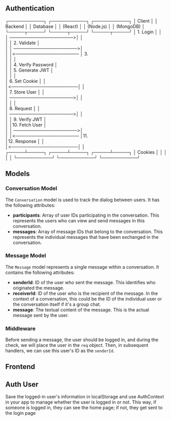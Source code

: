 ## Authentication
┌───────────┐          ┌───────────┐          ┌───────────┐
│  Client   │          │  Backend  │          │ Database  │
│ (React)   │          │ (Node.js) │          │ (MongoDB) │
└─────┬─────┘          └─────┬─────┘          └─────┬─────┘
      │        1. Login      │                      │      
      │ ────────────────────>│                      │      
      │                      │    2. Validate       │      
      │                      │ ────────────────────>│      
      │                      │<──────────────────── │ 3.    
      │                      │                      │      
      │                      │ 4. Verify Password   │      
      │                      │ 5. Generate JWT      │      
      │                      │                      │      
      │ 6. Set Cookie        │                      │      
      │<─────────────────────│                      │      
      │ 7. Store User        │                      │      
      │ ────────────────────>│                      │      
      │                      │                      │      
      │        8. Request    │                      │      
      │ ────────────────────>│                      │      
      │                      │ 9. Verify JWT        │      
      │                      │10. Fetch User        │      
      │                      │ ────────────────────>│      
      │                      │<──────────────────── │11.    
      │12. Response          │                      │      
      │<─────────────────────│                      │      
┌─────┴─────┐          ┌─────┴─────┐          ┌─────┴─────┐
│ Cookies   │          │           │          │           │
└───────────┘          └───────────┘          └───────────┘

## Models

### Conversation Model

The `Conversation` model is used to track the dialog between users. It has the following attributes:

- **participants**: Array of user IDs participating in the conversation. This represents the users who can view and send messages in this conversation.
- **messages**: Array of message IDs that belong to the conversation. This represents the individual messages that have been exchanged in the conversation.

### Message Model

The `Message` model represents a single message within a conversation. It contains the following attributes:

- **senderId**: ID of the user who sent the message. This identifies who originated the message.
- **receiverId**: ID of the user who is the recipient of the message. In the context of a conversation, this could be the ID of the individual user or the conversation itself if it's a group chat.
- **message**: The textual content of the message. This is the actual message sent by the user.

### Middleware

Before sending a message, the user should be logged in, and during the check, we will place the user in the `req` object. Then, in subsequent handlers, we can use this user's ID as the `senderId`.

## Frontend

## Auth User

Save the logged-in user's information in localStorage and use AuthContext in your app to manage whether the user is logged in or not. This way, if someone is logged in, they can see the home page; if not, they get sent to the login page
